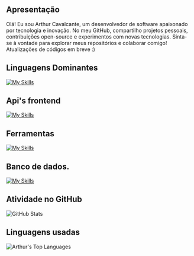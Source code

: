 ## Apresentação

Olá! Eu sou Arthur Cavalcante, um desenvolvedor de software apaixonado por tecnologia e inovação. No meu GitHub, compartilho projetos pessoais, contribuições open-source e experimentos com novas tecnologias. Sinta-se à vontade para explorar meus repositórios e colaborar comigo! Atualizações de códigos em breve :)

## Linguagens Dominantes 

[![My Skills](https://skillicons.dev/icons?i=js,html,css,python,golang,cs,lua,cpp,ruby)](https://skillicons.dev)

## Api's frontend

[![My Skills](https://skillicons.dev/icons?i=nodejs,vuejs,&theme=light)](https://skillicons.dev)

## Ferramentas

[![My Skills](https://skillicons.dev/icons?i=blender,robloxstudio,visualstudio,sublime,webstorm&theme=light)](https://skillicons.dev)

## Banco de dados.

[![My Skills](https://skillicons.dev/icons?i=mongodb,mysql)](https://skillicons.dev)

## 

## Atividade no GitHub

![GitHub Stats](https://github-readme-stats.vercel.app/api?username=arthurcavalcante&show_icons=true&theme=radical)

## Linguagens usadas

![Arthur's Top Languages](https://github-readme-stats.vercel.app/api/top-langs/?username=arthurcavalcante&theme=github_dark&show_icons=true&hide_border=true&layout=compact)


